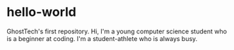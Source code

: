 # hello-world
GhostTech's first repository.
Hi, I'm a young computer science student who is a beginner at coding.
I'm a student-athlete who is always busy.
